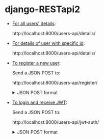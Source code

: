 # django-RESTapi2

-  <u>  For all users' details</u>:

    http://localhost:8000/users-api/details/

-  <u>  For details of user with specific id</u>:

    http://localhost:8000/users-api/details/<id>

- <u>To register a new user</u>:

    Send a JSON POST to:

    http://localhost:8000/users-api/register/

    <details>
    <summary>JSON POST format</summary>
    {

        "username" : "<username>",

        "password" : "<password>"

    }
    </detials>
-  <u>To login and receive JWT</u>:
    
    Send a JSON POST to:

    http://localhost:8000/users-api/jwt-auth/

    <details>
    <summary>JSON POST format</summary>
    {

        "username" : "<username>",

        "password" : "<password>"

    }
